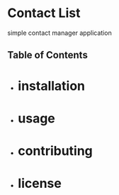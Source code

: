# Contact List
simple contact manager application

## Table of Contents

- # installation
- # usage
- # contributing
- # license


